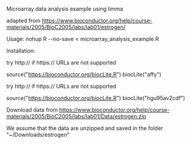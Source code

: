 Microarray data analysis example using limma

adapted from https://www.bioconductor.org/help/course-materials/2005/BioC2005/labs/lab01/estrogen/


Usage:
    nohup R --no-save < microarray_analysis_example.R


Installation:

try http:// if https:// URLs are not supported

source("https://bioconductor.org/biocLite.R")
biocLite("affy")
 
try http:// if https:// URLs are not supported

source("https://bioconductor.org/biocLite.R")
biocLite("hgu95av2cdf")

Download data from https://www.bioconductor.org/help/course-materials/2005/BioC2005/labs/lab01/Data/estrogen.zip

We assume that the data are unzipped and saved in the folder "~/Downloads/estrogen"


